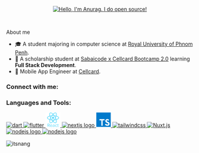 <p align="center">
  <a href="https://github.com/itsnang" target="_blank">
    <img width="25%" alt="Hello, I'm Anurag. I do open source!" src="https://media2.giphy.com/media/v1.Y2lkPTc5MGI3NjExOGRiZXQ5c3ZmcWlrNmhrNzl2eTk5b2V0eTI2enc3NjAxMTBiYzlndiZlcD12MV9pbnRlcm5hbF9naWZfYnlfaWQmY3Q9Zw/unQ3IJU2RG7DO/giphy.webp" />
  </a>
</p>

<br />

About me

- 🎓 A student majoring in computer science at <a target="_blank" href="http://www.rupp.edu.kh/">Royal University of Phnom Penh</a>.
- 💯 A scholarship student at <a target="_blank" href="https://www.sabaicode.com/">Sabaicode x Cellcard Bootcamp 2.0</a> learning <strong>Full Stack Development</strong>.
- 💼 Mobile App Engineer at <a target="_blank" href="https://www.cellcard.com.kh/en/">Cellcard</a>.

<h3 align="left">Connect with me:</h3>
<p align="left">
  <!-- Add your social media links here -->
</p>

<h3 align="left">Languages and Tools:</h3>
<p align="left">
  <a href="https://dart.dev" target="_blank" rel="noreferrer">
    <img src="https://www.vectorlogo.zone/logos/dartlang/dartlang-icon.svg" alt="dart" width="40" height="40"/>
  </a>
  <a href="https://flutter.dev" target="_blank" rel="noreferrer">
    <img src="https://www.vectorlogo.zone/logos/flutterio/flutterio-icon.svg" alt="flutter" width="40" height="40"/>
  </a>
  <a href="https://reactjs.org/" target="_blank" rel="noreferrer">
    <img src="https://raw.githubusercontent.com/devicons/devicon/master/icons/react/react-original-wordmark.svg" alt="react" width="40" height="40"/>
  </a>
  <a href="https://nextjs.org/" target="_blank" rel="noreferrer">
     <img src="https://cdn.jsdelivr.net/gh/devicons/devicon/icons/nextjs/nextjs-original.svg" height="40" width="40" alt="nextjs logo"  />
  </a>
  <a href="https://www.typescriptlang.org/" target="_blank" rel="noreferrer">
    <img src="https://raw.githubusercontent.com/devicons/devicon/master/icons/typescript/typescript-original.svg" alt="typescript" width="40" height="40"/>
  </a>
  <a href="https://tailwindcss.com/" target="_blank" rel="noreferrer">
    <img src="https://raw.githubusercontent.com/danielcranney/readme-generator/main/public/icons/skills/tailwindcss-colored.svg" alt="tailwindcss" width="40" height="40"/>
  </a>
  <a href="https://nuxtjs.org/" target="_blank" rel="noreferrer">
    <img width="40" src="https://github.com/marwin1991/profile-technology-icons/assets/136815194/ebd92b15-970a-45b8-8c4c-0ecf69b17cdc" alt="Nuxt.js" title="Nuxt.js"/>
  </a>
  <a href="https://nodejs.org/en" target="_blank" rel="noreferrer">
     <img src="https://cdn.simpleicons.org/nodedotjs/339933" height="40" width="40" alt="nodejs logo"  />
  </a>
  <a href="https://www.serverless.com/framework/docs/getting-started" target="_blank" rel="noreferrer">
     <img src="https://user-images.githubusercontent.com/2752551/30405068-a7733b34-989e-11e7-8f66-7badaf1373ed.png" height="40" width="40" alt="nodejs logo"  />
  </a>
</p>

<img align="center" src="https://github-readme-stats.vercel.app/api/top-langs?username=itsnang&show_icons=true&locale=en&layout=compact" alt="itsnang" />
